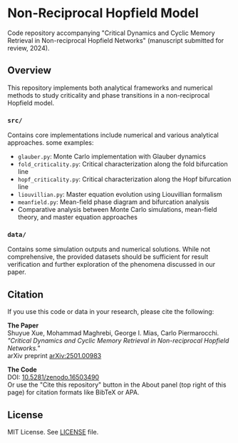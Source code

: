 # Non-Reciprocal Hopfield Model

Code repository accompanying "Critical Dynamics and Cyclic Memory Retrieval in Non-reciprocal Hopfield Networks" (manuscript submitted for review, 2024).


## Overview

This repository implements both analytical frameworks and numerical methods to study criticality and phase transitions in a non-reciprocal Hopfield model.

### `src/`
Contains core implementations include numerical and various analytical approaches. some examples:
- `glauber.py`: Monte Carlo implementation with Glauber dynamics
- `fold_criticality.py`: Critical characterization along the fold bifurcation line
- `hopf_criticality.py`: Critical characterization along the Hopf bifurcation line
- `liouvillian.py`: Master equation evolution using Liouvillian formalism
- `meanfield.py`: Mean-field phase diagram and bifurcation analysis
- Comparative analysis between Monte Carlo simulations, mean-field theory, and master equation approaches

### `data/`
Contains some simulation outputs and numerical solutions. While not comprehensive, the provided datasets should be sufficient for result verification and further exploration of the phenomena discussed in our paper.

## Citation

If you use this code or data in your research, please cite the following:

**The Paper**  
Shuyue Xue, Mohammad Maghrebi, George I. Mias, Carlo Piermarocchi.  
*"Critical Dynamics and Cyclic Memory Retrieval in Non-reciprocal Hopfield Networks."*  
arXiv preprint [arXiv:2501.00983](https://arxiv.org/abs/2501.00983)

**The Code**  
DOI: [10.5281/zenodo.16503490](https://doi.org/10.5281/zenodo.16503490)  
Or use the "Cite this repository" button in the About panel (top right of this page) for citation formats like BibTeX or APA.

## License

MIT License. See [LICENSE](LICENSE) file.
